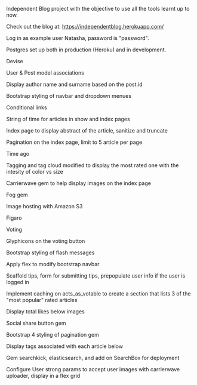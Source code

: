 
Independent Blog project with the objective to use all the tools learnt up to now.

Check out the blog at: https://independentblog.herokuapp.com/

Log in as example user Natasha, password is "password".



Postgres set up both in production (Heroku) and in development.

Devise

User & Post model associations

Display author name and surname based on the post.id

Bootstrap styling of navbar and dropdown menues

Conditional links

String of time for articles in show and index pages

Index page to display abstract of the article, sanitize and truncate

Pagination on the index page, limit to 5 article per page

Time ago

Tagging and tag cloud modified to display the most rated one with the intesity of color vs size

Carrierwave gem to help display images on the index page

Fog gem

Image hosting with Amazon S3

Figaro

Voting 

Glyphicons on the voting button

Bootstrap styling of flash messages

Apply flex to modify bootstrap navbar 

Scaffold tips, form for submitting tips, prepopulate user info if the user is logged in

Implement caching on acts_as_votable to create a section that lists 3 of the "most popular" rated articles

Display total likes below images

Social share button gem

Bootstrap 4 styling of pagination gem

Display tags associated with each article below

Gem searchkick, elasticsearch, and add on SearchBox for deployment 

Configure User strong params to accept user images with carrierwave uploader, display in a flex grid